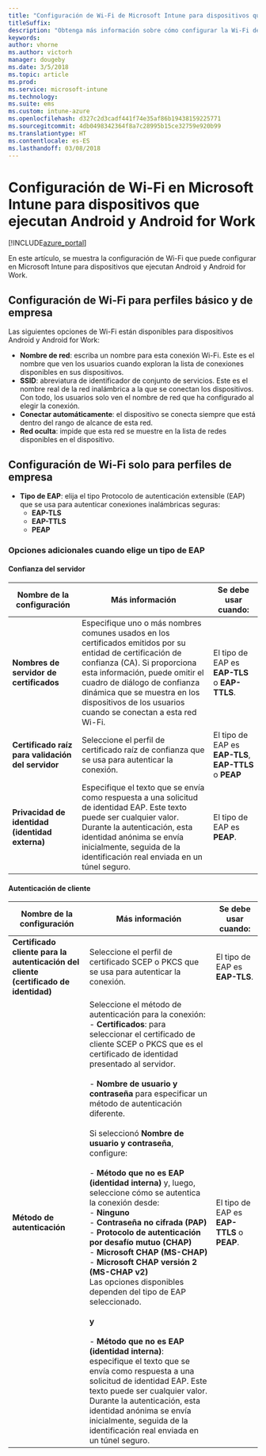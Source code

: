 ```yaml
---
title: "Configuración de Wi-Fi de Microsoft Intune para dispositivos que ejecutan Android"
titleSuffix: 
description: "Obtenga más información sobre cómo configurar la Wi-Fi de Intune en dispositivos que ejecutan Android y Android for Work."
keywords: 
author: vhorne
ms.author: victorh
manager: dougeby
ms.date: 3/5/2018
ms.topic: article
ms.prod: 
ms.service: microsoft-intune
ms.technology: 
ms.suite: ems
ms.custom: intune-azure
ms.openlocfilehash: d327c2d3cadf441f74e35af86b19438159225771
ms.sourcegitcommit: 4db0498342364f8a7c28995b15ce32759e920b99
ms.translationtype: HT
ms.contentlocale: es-ES
ms.lasthandoff: 03/08/2018
---
```

# <a name="configure-wi-fi-settings-in-microsoft-intune-for-devices-running-android-and-android-for-work"></a>Configuración de Wi-Fi en Microsoft Intune para dispositivos que ejecutan Android y Android for Work  

[!INCLUDE[azure_portal](./includes/azure_portal.md)]

En este artículo, se muestra la configuración de Wi-Fi que puede configurar en Microsoft Intune para dispositivos que ejecutan Android y Android for Work.

## <a name="wi-fi-settings-for-basic-and-enterprise-profiles"></a>Configuración de Wi-Fi para perfiles básico y de empresa

Las siguientes opciones de Wi-Fi están disponibles para dispositivos Android y Android for Work:

- **Nombre de red**: escriba un nombre para esta conexión Wi-Fi. Este es el nombre que ven los usuarios cuando exploran la lista de conexiones disponibles en sus dispositivos.
- **SSID**: abreviatura de identificador de conjunto de servicios. Este es el nombre real de la red inalámbrica a la que se conectan los dispositivos. Con todo, los usuarios solo ven el nombre de red que ha configurado al elegir la conexión.
- **Conectar automáticamente**: el dispositivo se conecta siempre que está dentro del rango de alcance de esta red.
- **Red oculta**: impide que esta red se muestre en la lista de redes disponibles en el dispositivo.


## <a name="wi-fi-settings-for-enterprise-profiles-only"></a>Configuración de Wi-Fi solo para perfiles de empresa

- **Tipo de EAP**: elija el tipo Protocolo de autenticación extensible (EAP) que se usa para autenticar conexiones inalámbricas seguras:
    - **EAP-TLS**
    - **EAP-TTLS**
    - **PEAP**

### <a name="further-options-when-you-choose-an-eap-type"></a>Opciones adicionales cuando elige un tipo de EAP

#### <a name="server-trust"></a>Confianza del servidor



|Nombre de la configuración|Más información|Se debe usar cuando:|
|-------------|---------------|-----------|
|**Nombres de servidor de certificados**|Especifique uno o más nombres comunes usados en los certificados emitidos por su entidad de certificación de confianza (CA). Si proporciona esta información, puede omitir el cuadro de diálogo de confianza dinámica que se muestra en los dispositivos de los usuarios cuando se conectan a esta red Wi-Fi.|El tipo de EAP es **EAP-TLS** o **EAP-TTLS**.|
|**Certificado raíz para validación del servidor**|Seleccione el perfil de certificado raíz de confianza que se usa para autenticar la conexión. |El tipo de EAP es **EAP-TLS**, **EAP-TTLS** o **PEAP**|
|**Privacidad de identidad (identidad externa)**|Especifique el texto que se envía como respuesta a una solicitud de identidad EAP. Este texto puede ser cualquier valor. Durante la autenticación, esta identidad anónima se envía inicialmente, seguida de la identificación real enviada en un túnel seguro.|El tipo de EAP es **PEAP**.|


#### <a name="client-authentication"></a>Autenticación de cliente


|Nombre de la configuración|Más información|Se debe usar cuando:|
|----------|--------------|----------|
|**Certificado cliente para la autenticación del cliente (certificado de identidad)**|Seleccione el perfil de certificado SCEP o PKCS que se usa para autenticar la conexión.|El tipo de EAP es **EAP-TLS**.|
|**Método de autenticación**|Seleccione el método de autenticación para la conexión:<br>- **Certificados**: para seleccionar el certificado de cliente SCEP o PKCS que es el certificado de identidad presentado al servidor.<br><br>- **Nombre de usuario y contraseña** para especificar un método de autenticación diferente. <br><br>Si seleccionó **Nombre de usuario y contraseña**, configure:<br><br>-  **Método que no es EAP (identidad interna)** y, luego, seleccione cómo se autentica la conexión desde:<br>- **Ninguno**<br>- **Contraseña no cifrada (PAP)**<br>- **Protocolo de autenticación por desafío mutuo (CHAP)**<br>- **Microsoft CHAP (MS-CHAP)**<br>- **Microsoft CHAP versión 2 (MS-CHAP v2)**<br>Las opciones disponibles dependen del tipo de EAP seleccionado.<br><br>**y**<br><br>- **Método que no es EAP (identidad interna)**: especifique el texto que se envía como respuesta a una solicitud de identidad EAP. Este texto puede ser cualquier valor. Durante la autenticación, esta identidad anónima se envía inicialmente, seguida de la identificación real enviada en un túnel seguro.|El tipo de EAP es **EAP-TTLS** o **PEAP**.|
